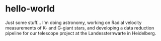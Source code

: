 # hello-world
Just some stuff...
I'm doing astronomy, working on Radial velocity measurements of K- and G-giant stars, and developing a data reduction pipeline for our telescope project at the Landessternwarte in Heidelberg.
